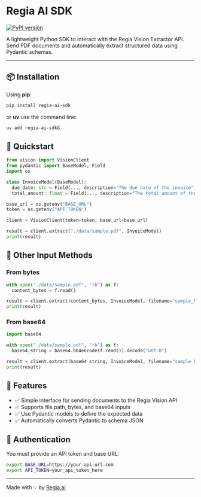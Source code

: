# Regia AI SDK

[![PyPI version](https://badge.fury.io/py/regia-ai-sdk.svg)](https://pypi.org/project/regia-ai-sdk/)

A lightweight Python SDK to interact with the Regia Vision Extractor API.  
Send PDF documents and automatically extract structured data using Pydantic schemas.

---

## 📦 Installation

Using **pip**:

```bash
pip install regia-ai-sdk
```

or **uv** use the command line:

```bash
uv add regia-ai-sdkß
```

## 🚀 Quickstart

```python
from vision import VisionClient
from pydantic import BaseModel, Field
import os

class InvoiceModel(BaseModel):
  due_date: str = Field(..., description="The due date of the invoice")
  total_amount: float = Field(..., description="The total amount of the invoice")

base_url = os.getenv("BASE_URL")
token = os.getenv("API_TOKEN")

client = VisionClient(token=token, base_url=base_url)

result = client.extract("./data/sample.pdf", InvoiceModel)
print(result)
```

## 📂 Other Input Methods

### From bytes

```python
with open("./data/sample.pdf", "rb") as f:
  content_bytes = f.read()

result = client.extract(content_bytes, InvoiceModel, filename="sample_bytes.pdf")
print(result)
```

### From base64

```python
import base64

with open("./data/sample.pdf", "rb") as f:
  base64_string = base64.b64encode(f.read()).decode("utf-8")

result = client.extract(base64_string, InvoiceModel, filename="sample_base64.pdf")
print(result)
```

## 🧠 Features

- ✅ Simple interface for sending documents to the Regia Vision API
- ✅ Supports file path, bytes, and base64 inputs
- ✅ Use Pydantic models to define the expected data
- ✅ Automatically converts Pydantic to schema JSON

## 🔐 Authentication

You must provide an API token and base URL:

```bash
export BASE_URL=https://your-api-url.com
export API_TOKEN=your_api_token_here
```

---

Made with 💡 by [Regia.ai](https://regia.ai)
